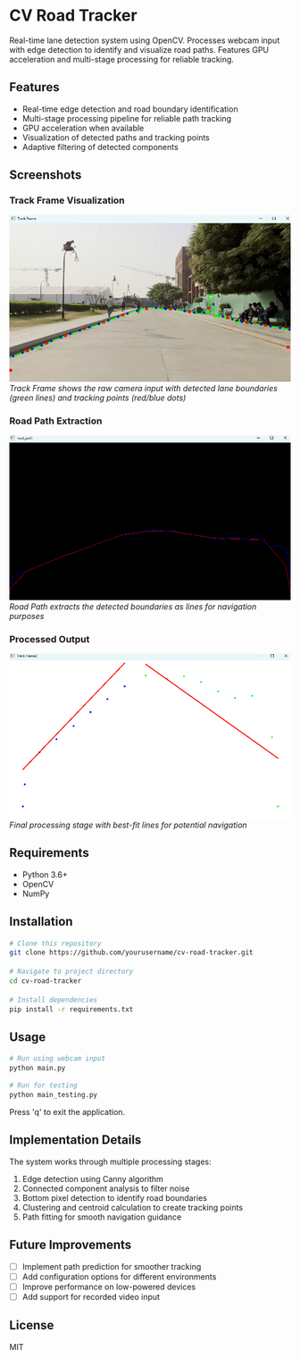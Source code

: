 # CV Road Tracker

Real-time lane detection system using OpenCV. Processes webcam input with edge detection to identify and visualize road paths. Features GPU acceleration and multi-stage processing for reliable tracking.

## Features

- Real-time edge detection and road boundary identification
- Multi-stage processing pipeline for reliable path tracking
- GPU acceleration when available
- Visualization of detected paths and tracking points
- Adaptive filtering of detected components

## Screenshots

### Track Frame Visualization
![Track Frame](images/image1.png)
*Track Frame shows the raw camera input with detected lane boundaries (green lines) and tracking points (red/blue dots)*

### Road Path Extraction
![Road Path](images/image2.png)
*Road Path extracts the detected boundaries as lines for navigation purposes*

### Processed Output
![Track Frame 2](images/image3.png)
*Final processing stage with best-fit lines for potential navigation*

## Requirements

- Python 3.6+
- OpenCV
- NumPy

## Installation

```bash
# Clone this repository
git clone https://github.com/yourusername/cv-road-tracker.git

# Navigate to project directory
cd cv-road-tracker

# Install dependencies
pip install -r requirements.txt
```

## Usage

```bash
# Run using webcam input
python main.py
```

```bash
# Run for testing
python main_testing.py
```

Press 'q' to exit the application.

## Implementation Details

The system works through multiple processing stages:
1. Edge detection using Canny algorithm
2. Connected component analysis to filter noise
3. Bottom pixel detection to identify road boundaries
4. Clustering and centroid calculation to create tracking points
5. Path fitting for smooth navigation guidance

## Future Improvements

- [ ] Implement path prediction for smoother tracking
- [ ] Add configuration options for different environments
- [ ] Improve performance on low-powered devices
- [ ] Add support for recorded video input

## License

MIT

